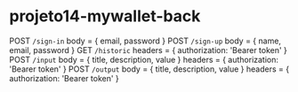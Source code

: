 # projeto14-mywallet-back

POST `/sign-in`
    body = {
        email,
        password
    }
POST `/sign-up`
    body = {
        name,
        email,
        password
    }
GET `/historic`
    headers = {
        authorization: 'Bearer token'
    }
POST `/input`
    body = {
        title,
        description,
        value
    }
    headers = {
        authorization: 'Bearer token'
    }
POST `/output`
    body = {
        title,
        description,
        value
    }
    headers = {
        authorization: 'Bearer token'
    }